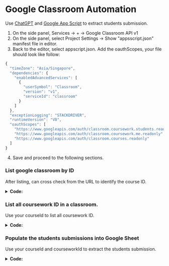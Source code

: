 # Google Classroom Automation

Use [ChatGPT](https://chatgpt.com/) and [Google App Script](https://script.google.com/) to extract students submission.

1. On the side panel, Services -> + -> Google Classroom API v1
2. On the side panel, select Project Settings -> Show "appsscript.json" manifest file in editor.
3. Back to the editor, select appscript.json. Add the oauthScopes, your file should look like follow:

```js
{
  "timeZone": "Asia/Singapore",
  "dependencies": {
    "enabledAdvancedServices": [
      {
        "userSymbol": "Classroom",
        "version": "v1",
        "serviceId": "classroom"
      }
    ]
  },
  "exceptionLogging": "STACKDRIVER",
  "runtimeVersion": "V8",
  "oauthScopes": [
    "https://www.googleapis.com/auth/classroom.coursework.students.readonly",
    "https://www.googleapis.com/auth/classroom.coursework.me.readonly",
    "https://www.googleapis.com/auth/classroom.courses.readonly"
  ]
}
```

4. Save and proceed to the following sections.


### List google classroom by ID

After listing, can cross check from the URL to identify the course ID.

<details style="margin-bottom: 20px;">
  <summary><span style="font-weight: bold;">Code:</span></summary>

```js
function listGoogleClassroomIds() {
  try {
    // Enable the Classroom API in your Google Apps Script project before running this
    const courses = Classroom.Courses.list();
    
    if (!courses.courses || courses.courses.length === 0) {
      Logger.log('No courses found.');
      return;
    }

    Logger.log('Google Classroom IDs:');
    courses.courses.forEach(course => {
      Logger.log(`Course Name: ${course.name}, ID: ${course.id}, URL: ${course.alternateLink}`);
    });
  } catch (error) {
    Logger.log(`Error: ${error.message}`);
  }
}
```
</details>

### List all coursework ID in a classroom.

Use your courseId to list all coursework ID.

<details style="margin-bottom: 20px;">
  <summary><span style="font-weight: bold;">Code:</span></summary>

```js
function listCourseworkSubmissions() {
  courseId = 760178803083
  try {
    // Fetch all courseworks for the given course ID
    const courseWorks = Classroom.Courses.CourseWork.list(courseId);

    if (!courseWorks.courseWork || courseWorks.courseWork.length === 0) {
      Logger.log('No courseworks found for this course.');
      return;
    }

    Logger.log(`Courseworks for Course ID: ${courseId}`);
    courseWorks.courseWork.forEach(courseWork => {
      Logger.log(`Coursework Title: ${courseWork.title}, ID: ${courseWork.id}`);

    });
  } catch (error) {
    Logger.log(`Error: ${error.message}`);
  }
}
```
</details>

### Populate the students submissions into Google Sheet

Use your courseId and courseworkId to extract the students submission.

<details style="margin-bottom: 20px;">
  <summary><span style="font-weight: bold;">Code:</span></summary>

```js
function listSubmissionsForCourseworkToNewSheet() {
  courseId = 760178803083;
  courseworkId = 760178803117;
  try {
    // Create a new Google Sheet
    const spreadsheet = SpreadsheetApp.create(`Submissions for Coursework ${courseworkId}`);
    const sheet = spreadsheet.getActiveSheet();
    sheet.appendRow(['First Name', 'Last Name', 'Full Name', 'Email', 'Submission Date', 'Submission State', 'Attachment Link']); // Add headers

    // Fetch submissions for the given coursework ID
    const submissions = Classroom.Courses.CourseWork.StudentSubmissions.list(courseId, courseworkId);

    if (!submissions.studentSubmissions || submissions.studentSubmissions.length === 0) {
      Logger.log(`No submissions found for coursework ID: ${courseworkId}`);
      return;
    }

    Logger.log(`Submissions for Coursework ID: ${courseworkId}`);
    submissions.studentSubmissions.forEach(submission => {
      const student = Classroom.UserProfiles.get(submission.userId); // Fetch student details
      const firstName = student.name.givenName;
      const lastName = student.name.familyName;
      const fullName = student.name.fullName;
      const studentEmail = student.emailAddress;
      const submissionDate = submission.updateTime || 'N/A';
      const submissionState = submission.state || 'N/A';
      const attachmentLink = submission.assignmentSubmission?.attachments?.[0]?.driveFile?.alternateLink || 'No attachment';

      // Log the details
      Logger.log(`First Name: ${firstName}, Last Name: ${lastName}, Full Name: ${fullName}, Email: ${studentEmail}, Submission Date: ${submissionDate}, Submission State: ${submissionState}, Attachment Link: ${attachmentLink}`);

      // Append the details to the sheet
      sheet.appendRow([firstName, lastName, fullName, studentEmail, submissionDate, submissionState, attachmentLink]);
    });

    // Display the link to the new spreadsheet
    const spreadsheetUrl = spreadsheet.getUrl();
    Logger.log(`Spreadsheet created: ${spreadsheetUrl}`);
  } catch (error) {
    Logger.log(`Error: ${error.message}`);
  }
}
```
</details>
